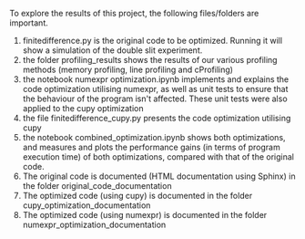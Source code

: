 To explore the results of this project, the following files/folders are important.

1. finitedifference.py is the original code to be optimized. Running it will show a simulation of the double slit experiment.
2. the folder profiling_results shows the results of our various profiling methods (memory profiling, line profiling and cProfiling)
3. the notebook numexpr optimization.ipynb implements and explains the code optimization utilising numexpr, as well as unit tests to ensure that the behaviour of the program isn't affected. These unit tests were also applied to the cupy optimization
4. the file finitedifference_cupy.py presents the code optimization utilising cupy
5. the notebook combined_optimization.ipynb shows both optimizations, and measures and plots the performance gains (in terms of program execution time) of both optimizations, compared with that of the original code.
6. The original code is documented (HTML documentation using Sphinx) in the folder original_code_documentation
7. The optimized code (using cupy) is documented in the folder cupy_optimization_documentation
8. The optimized code (using numexpr) is documented in the folder numexpr_optimization_documentation

